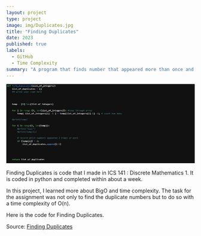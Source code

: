 ```yaml
---
layout: project
type: project
image: img/Duplicates.jpg
title: "Finding Duplicates"
date: 2023
published: true
labels:
  - GitHub
  - Time Complexity
summary: "A program that finds number that appeared more than once and I made in ICS 141 : Discrete Mathematics 1."
---
```


<img class="img-fluid" src="../img/Duplicates.jpg">

Finding Duplicates is code that I made in ICS 141 : Discrete Mathematics 1.
It is coded in python and completed within about a week.

In this project, I learned more about BigO and time complexity. The task for the assignment was not only to find the duplicate numbers but to do so with a time complexity of O(n).

Here is the code for Finding Duplicates.


 
Source: <a href="https://github.com/JoyT808/Projects/blob/main/FindDuplicates">Finding Duplicates</a>
